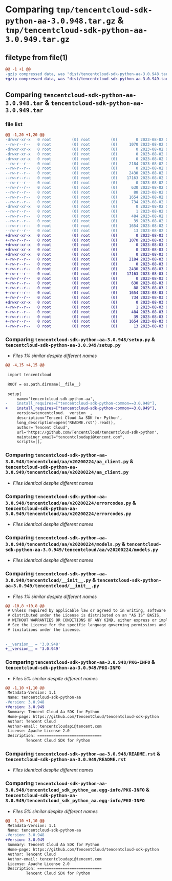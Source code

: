 # Comparing `tmp/tencentcloud-sdk-python-aa-3.0.948.tar.gz` & `tmp/tencentcloud-sdk-python-aa-3.0.949.tar.gz`

## filetype from file(1)

```diff
@@ -1 +1 @@
-gzip compressed data, was "dist/tencentcloud-sdk-python-aa-3.0.948.tar", last modified: Wed Aug  2 00:21:38 2023, max compression
+gzip compressed data, was "dist/tencentcloud-sdk-python-aa-3.0.949.tar", last modified: Thu Aug  3 00:18:01 2023, max compression
```

## Comparing `tencentcloud-sdk-python-aa-3.0.948.tar` & `tencentcloud-sdk-python-aa-3.0.949.tar`

### file list

```diff
@@ -1,20 +1,20 @@
-drwxr-xr-x   0 root         (0) root         (0)        0 2023-08-02 00:21:38.000000 tencentcloud-sdk-python-aa-3.0.948/
--rw-r--r--   0 root         (0) root         (0)     1070 2023-08-02 00:21:37.000000 tencentcloud-sdk-python-aa-3.0.948/setup.py
-drwxr-xr-x   0 root         (0) root         (0)        0 2023-08-02 00:21:38.000000 tencentcloud-sdk-python-aa-3.0.948/tencentcloud/
-drwxr-xr-x   0 root         (0) root         (0)        0 2023-08-02 00:21:38.000000 tencentcloud-sdk-python-aa-3.0.948/tencentcloud/aa/
-drwxr-xr-x   0 root         (0) root         (0)        0 2023-08-02 00:21:38.000000 tencentcloud-sdk-python-aa-3.0.948/tencentcloud/aa/v20200224/
--rw-r--r--   0 root         (0) root         (0)     2184 2023-08-02 00:21:37.000000 tencentcloud-sdk-python-aa-3.0.948/tencentcloud/aa/v20200224/aa_client.py
--rw-r--r--   0 root         (0) root         (0)        0 2023-08-02 00:21:37.000000 tencentcloud-sdk-python-aa-3.0.948/tencentcloud/aa/v20200224/__init__.py
--rw-r--r--   0 root         (0) root         (0)     2430 2023-08-02 00:21:37.000000 tencentcloud-sdk-python-aa-3.0.948/tencentcloud/aa/v20200224/errorcodes.py
--rw-r--r--   0 root         (0) root         (0)    17163 2023-08-02 00:21:37.000000 tencentcloud-sdk-python-aa-3.0.948/tencentcloud/aa/v20200224/models.py
--rw-r--r--   0 root         (0) root         (0)        0 2023-08-02 00:21:37.000000 tencentcloud-sdk-python-aa-3.0.948/tencentcloud/aa/__init__.py
--rw-r--r--   0 root         (0) root         (0)      630 2023-08-02 00:21:37.000000 tencentcloud-sdk-python-aa-3.0.948/tencentcloud/__init__.py
--rw-r--r--   0 root         (0) root         (0)       88 2023-08-02 00:21:38.000000 tencentcloud-sdk-python-aa-3.0.948/setup.cfg
--rw-r--r--   0 root         (0) root         (0)     1654 2023-08-02 00:21:38.000000 tencentcloud-sdk-python-aa-3.0.948/PKG-INFO
--rw-r--r--   0 root         (0) root         (0)      734 2023-08-02 00:21:37.000000 tencentcloud-sdk-python-aa-3.0.948/README.rst
-drwxr-xr-x   0 root         (0) root         (0)        0 2023-08-02 00:21:38.000000 tencentcloud-sdk-python-aa-3.0.948/tencentcloud_sdk_python_aa.egg-info/
--rw-r--r--   0 root         (0) root         (0)        1 2023-08-02 00:21:38.000000 tencentcloud-sdk-python-aa-3.0.948/tencentcloud_sdk_python_aa.egg-info/dependency_links.txt
--rw-r--r--   0 root         (0) root         (0)      484 2023-08-02 00:21:38.000000 tencentcloud-sdk-python-aa-3.0.948/tencentcloud_sdk_python_aa.egg-info/SOURCES.txt
--rw-r--r--   0 root         (0) root         (0)       39 2023-08-02 00:21:38.000000 tencentcloud-sdk-python-aa-3.0.948/tencentcloud_sdk_python_aa.egg-info/requires.txt
--rw-r--r--   0 root         (0) root         (0)     1654 2023-08-02 00:21:38.000000 tencentcloud-sdk-python-aa-3.0.948/tencentcloud_sdk_python_aa.egg-info/PKG-INFO
--rw-r--r--   0 root         (0) root         (0)       13 2023-08-02 00:21:38.000000 tencentcloud-sdk-python-aa-3.0.948/tencentcloud_sdk_python_aa.egg-info/top_level.txt
+drwxr-xr-x   0 root         (0) root         (0)        0 2023-08-03 00:18:01.000000 tencentcloud-sdk-python-aa-3.0.949/
+-rw-r--r--   0 root         (0) root         (0)     1070 2023-08-03 00:18:01.000000 tencentcloud-sdk-python-aa-3.0.949/setup.py
+drwxr-xr-x   0 root         (0) root         (0)        0 2023-08-03 00:18:01.000000 tencentcloud-sdk-python-aa-3.0.949/tencentcloud/
+drwxr-xr-x   0 root         (0) root         (0)        0 2023-08-03 00:18:01.000000 tencentcloud-sdk-python-aa-3.0.949/tencentcloud/aa/
+drwxr-xr-x   0 root         (0) root         (0)        0 2023-08-03 00:18:01.000000 tencentcloud-sdk-python-aa-3.0.949/tencentcloud/aa/v20200224/
+-rw-r--r--   0 root         (0) root         (0)     2184 2023-08-03 00:18:01.000000 tencentcloud-sdk-python-aa-3.0.949/tencentcloud/aa/v20200224/aa_client.py
+-rw-r--r--   0 root         (0) root         (0)        0 2023-08-03 00:18:01.000000 tencentcloud-sdk-python-aa-3.0.949/tencentcloud/aa/v20200224/__init__.py
+-rw-r--r--   0 root         (0) root         (0)     2430 2023-08-03 00:18:01.000000 tencentcloud-sdk-python-aa-3.0.949/tencentcloud/aa/v20200224/errorcodes.py
+-rw-r--r--   0 root         (0) root         (0)    17163 2023-08-03 00:18:01.000000 tencentcloud-sdk-python-aa-3.0.949/tencentcloud/aa/v20200224/models.py
+-rw-r--r--   0 root         (0) root         (0)        0 2023-08-03 00:18:01.000000 tencentcloud-sdk-python-aa-3.0.949/tencentcloud/aa/__init__.py
+-rw-r--r--   0 root         (0) root         (0)      630 2023-08-03 00:18:01.000000 tencentcloud-sdk-python-aa-3.0.949/tencentcloud/__init__.py
+-rw-r--r--   0 root         (0) root         (0)       88 2023-08-03 00:18:01.000000 tencentcloud-sdk-python-aa-3.0.949/setup.cfg
+-rw-r--r--   0 root         (0) root         (0)     1654 2023-08-03 00:18:01.000000 tencentcloud-sdk-python-aa-3.0.949/PKG-INFO
+-rw-r--r--   0 root         (0) root         (0)      734 2023-08-03 00:18:01.000000 tencentcloud-sdk-python-aa-3.0.949/README.rst
+drwxr-xr-x   0 root         (0) root         (0)        0 2023-08-03 00:18:01.000000 tencentcloud-sdk-python-aa-3.0.949/tencentcloud_sdk_python_aa.egg-info/
+-rw-r--r--   0 root         (0) root         (0)        1 2023-08-03 00:18:01.000000 tencentcloud-sdk-python-aa-3.0.949/tencentcloud_sdk_python_aa.egg-info/dependency_links.txt
+-rw-r--r--   0 root         (0) root         (0)      484 2023-08-03 00:18:01.000000 tencentcloud-sdk-python-aa-3.0.949/tencentcloud_sdk_python_aa.egg-info/SOURCES.txt
+-rw-r--r--   0 root         (0) root         (0)       39 2023-08-03 00:18:01.000000 tencentcloud-sdk-python-aa-3.0.949/tencentcloud_sdk_python_aa.egg-info/requires.txt
+-rw-r--r--   0 root         (0) root         (0)     1654 2023-08-03 00:18:01.000000 tencentcloud-sdk-python-aa-3.0.949/tencentcloud_sdk_python_aa.egg-info/PKG-INFO
+-rw-r--r--   0 root         (0) root         (0)       13 2023-08-03 00:18:01.000000 tencentcloud-sdk-python-aa-3.0.949/tencentcloud_sdk_python_aa.egg-info/top_level.txt
```

### Comparing `tencentcloud-sdk-python-aa-3.0.948/setup.py` & `tencentcloud-sdk-python-aa-3.0.949/setup.py`

 * *Files 1% similar despite different names*

```diff
@@ -4,15 +4,15 @@
 
 import tencentcloud
 
 ROOT = os.path.dirname(__file__)
 
 setup(
     name='tencentcloud-sdk-python-aa',
-    install_requires=["tencentcloud-sdk-python-common==3.0.948"],
+    install_requires=["tencentcloud-sdk-python-common==3.0.949"],
     version=tencentcloud.__version__,
     description='Tencent Cloud Aa SDK for Python',
     long_description=open('README.rst').read(),
     author='Tencent Cloud',
     url='https://github.com/TencentCloud/tencentcloud-sdk-python',
     maintainer_email="tencentcloudapi@tencent.com",
     scripts=[],
```

### Comparing `tencentcloud-sdk-python-aa-3.0.948/tencentcloud/aa/v20200224/aa_client.py` & `tencentcloud-sdk-python-aa-3.0.949/tencentcloud/aa/v20200224/aa_client.py`

 * *Files identical despite different names*

### Comparing `tencentcloud-sdk-python-aa-3.0.948/tencentcloud/aa/v20200224/errorcodes.py` & `tencentcloud-sdk-python-aa-3.0.949/tencentcloud/aa/v20200224/errorcodes.py`

 * *Files identical despite different names*

### Comparing `tencentcloud-sdk-python-aa-3.0.948/tencentcloud/aa/v20200224/models.py` & `tencentcloud-sdk-python-aa-3.0.949/tencentcloud/aa/v20200224/models.py`

 * *Files identical despite different names*

### Comparing `tencentcloud-sdk-python-aa-3.0.948/tencentcloud/__init__.py` & `tencentcloud-sdk-python-aa-3.0.949/tencentcloud/__init__.py`

 * *Files 1% similar despite different names*

```diff
@@ -10,8 +10,8 @@
 # Unless required by applicable law or agreed to in writing, software
 # distributed under the License is distributed on an "AS IS" BASIS,
 # WITHOUT WARRANTIES OR CONDITIONS OF ANY KIND, either express or implied.
 # See the License for the specific language governing permissions and
 # limitations under the License.
 
 
-__version__ = '3.0.948'
+__version__ = '3.0.949'
```

### Comparing `tencentcloud-sdk-python-aa-3.0.948/PKG-INFO` & `tencentcloud-sdk-python-aa-3.0.949/PKG-INFO`

 * *Files 5% similar despite different names*

```diff
@@ -1,10 +1,10 @@
 Metadata-Version: 1.1
 Name: tencentcloud-sdk-python-aa
-Version: 3.0.948
+Version: 3.0.949
 Summary: Tencent Cloud Aa SDK for Python
 Home-page: https://github.com/TencentCloud/tencentcloud-sdk-python
 Author: Tencent Cloud
 Author-email: tencentcloudapi@tencent.com
 License: Apache License 2.0
 Description: ============================
         Tencent Cloud SDK for Python
```

### Comparing `tencentcloud-sdk-python-aa-3.0.948/README.rst` & `tencentcloud-sdk-python-aa-3.0.949/README.rst`

 * *Files identical despite different names*

### Comparing `tencentcloud-sdk-python-aa-3.0.948/tencentcloud_sdk_python_aa.egg-info/PKG-INFO` & `tencentcloud-sdk-python-aa-3.0.949/tencentcloud_sdk_python_aa.egg-info/PKG-INFO`

 * *Files 5% similar despite different names*

```diff
@@ -1,10 +1,10 @@
 Metadata-Version: 1.1
 Name: tencentcloud-sdk-python-aa
-Version: 3.0.948
+Version: 3.0.949
 Summary: Tencent Cloud Aa SDK for Python
 Home-page: https://github.com/TencentCloud/tencentcloud-sdk-python
 Author: Tencent Cloud
 Author-email: tencentcloudapi@tencent.com
 License: Apache License 2.0
 Description: ============================
         Tencent Cloud SDK for Python
```

